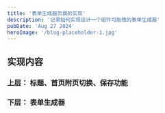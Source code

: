 ```yaml
---
title: '表单生成器页面的实现'
description: '记录如何实现设计一个组件可拖拽的表单生成器'
pubDate: 'Aug 27 2024'
heroImage: '/blog-placeholder-1.jpg'
---
```


## 实现内容
### 上层： 标题、首页附页切换、保存功能
### 下层： 表单生成器